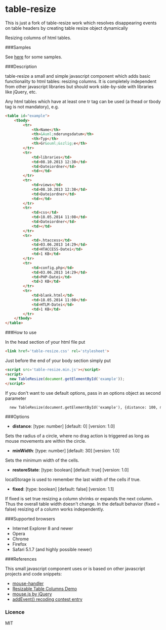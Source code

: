 table-resize
============
This is just a fork of table-resize work which resolves disappearing events on table headers by creating table resize object dynamically


Resizing columns of html tables.

###Samples

See [here](http://irhc.github.io/table-resize) for some samples.

###Description

table-resize a small and simple javascript component which adds basic functionality to html tables: resizing columns. It is completely independent from other javascript libraries but should work side-by-side with libraries like jQuery, etc.

Any html tables which have at least one tr tag can be used (a thead or tbody tag is not mandatory), e.g.

```html
<table id="example">
    <tbody>
        <tr>
            <th>Name</th>
            <th>&Auml;nderungsdatum</th>
            <th>Typ</th>
            <th>Gr&ouml;&szlig;e</th>
        </tr>
        <tr>
            <td>libraries</td>
            <td>08.10.2013 12:38</td>
            <td>Dateiordner</td>
            <td></td>
        </tr>
        <tr>
            <td>views</td>
            <td>08.10.2013 12:38</td>
            <td>Dateiordner</td>
            <td></td>
        </tr>
        <tr>
            <td>css</td>
            <td>18.05.2014 11:08</td>
            <td>Dateiordner</td>
            <td></td>
        </tr>
        <tr>
            <td>.htaccess</td>
            <td>03.06.2013 14:29</td>
            <td>HTACCESS-Datei</td>
            <td>1 KB</td>
        </tr>
        <tr>
            <td>config.php</td>
            <td>03.06.2013 14:29</td>
            <td>PHP-Datei</td>
            <td>3 KB</td>
        </tr>
        <tr>
            <td>blank.html</td>
            <td>18.05.2014 11:08</td>
            <td>HTLM-Datei</td>
            <td>1 KB</td>
        </tr>
    </tbody>
</table>
```

###How to use

In the head section of your html file put

```html
<link href='table-resize.css' rel='stylesheet'>
```

Just before the end of your body section simply put

```html
<script src='table-resize.min.js'></script>
<script>
  new TableResize(document.getElementById('example'));
</script>
```

If you don't want to use default options, pass in an options object as second parameter

```html
  new TableResize(document.getElementById('example'), {distance: 100, minWidth: 60, restoreState: true, fixed: true});
```

###Options

- **distance**: [type: number] [default: 0] [version: 1.0]

Sets the radius of a circle, where no drag action is triggered as long as mouse movements are within the circle.

- **minWidth**: [type: number] [default: 30] [version: 1.0]

Sets the minimum width of the cells.

- **restoreState**: [type: boolean] [default: true] [version: 1.0]

localStorage is used to remember the last width of the cells if true.

- **fixed**: [type: boolean] [default: false] [version: 1.1]

If fixed is set true resizing a column shrinks or expands the next column. Thus the overall table width doesn't change. In the default behavior (fixed = false) resizing of a column works independently.

###Supported browsers

- Internet Explorer 8 and newer
- Opera
- Chrome
- Firefox
- Safari 5.1.7 (and highly possible newer)

###References

This small javascript component uses or is based on other javascript projects and code snippets:

- [mouse-handler](https://github.com/irhc/mouse-handler)
- [Resizable Table Columns Demo](http://bz.var.ru/comp/web/resizable.html)
- [mouse.js by jQuery](https://github.com/jquery/jquery-ui/blob/master/ui/mouse.js)
- [addEvent() recoding contest entry](http://ejohn.org/apps/jselect/event.html)

### Licence

MIT


